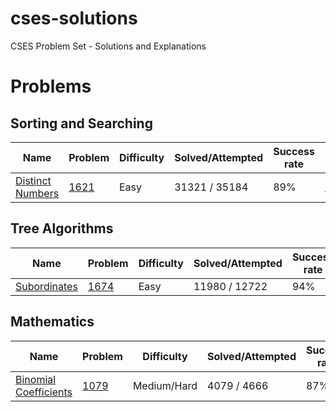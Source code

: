 # cses-solutions
CSES Problem Set - Solutions and Explanations

# Problems

## Sorting and Searching
| Name | Problem | Difficulty | Solved/Attempted | Success rate | USACO Guide |
| --- | --- | --- | --- | --- | --- |
| [Distinct Numbers](https://github.com/simon-hrabec/cses-solutions/tree/master/sorting-and-searching/distinct-numbers) | [1621](https://cses.fi/problemset/task/1621) | Easy | 31321 / 35184 | 89% | [Editorial](https://usaco.guide/problems/cses-1621-distinct-numbers/solution)

## Tree Algorithms
| Name | Problem | Difficulty | Solved/Attempted | Success rate | USACO Guide |
| --- | --- | --- | --- | --- | --- |
| [Subordinates](https://github.com/simon-hrabec/cses-solutions/tree/master/tree-algorithms/subordinates) | [1674](https://cses.fi/problemset/task/1674) | Easy | 11980 / 12722 | 94% | [Editorial](https://usaco.guide/silver/intro-tree?lang=cpp)

## Mathematics
| Name | Problem | Difficulty | Solved/Attempted | Success rate | USACO Guide |
| --- | --- | --- | --- | --- | --- |
| [Binomial Coefficients](https://github.com/simon-hrabec/cses-solutions/tree/master/mathematics/binomial-coefficients) | [1079](https://cses.fi/problemset/task/1079/) | Medium/Hard | 4079 / 4666 | 87% | [Editorial](https://usaco.guide/gold/combo?lang=cpp)